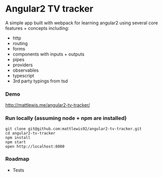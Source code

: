 # Angular2 TV tracker

A simple app built with webpack for learning angular2 using several core features + concepts including:
* http
* routing
* forms
* components with inputs + outputs
* pipes
* providers
* observables
* typescript
* 3rd party typings from tsd

### Demo
http://mattlewis.me/angular2-tv-tracker/

### Run locally (assuming node + npm are installed)

```
git clone git@github.com:mattlewis92/angular2-tv-tracker.git
cd angular2-tv-tracker
npm install
npm start
open http://localhost:8000
```

### Roadmap
* Tests